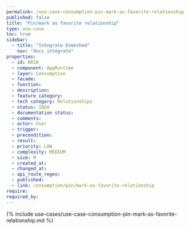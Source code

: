 ```yaml
---
permalink: /use-case-consumption-pin-mark-as-favorite-relationship
published: false
title: "Pin/mark as favorite relationship"
type: use-case
toc: true
sidebar:
  - title: "Integrate Enmeshed"
    nav: "docs_integrate"
properties:
  - id: RR10
  - component: AppRuntime
  - layer: Consumption
  - facade:
  - function:
  - description:
  - feature category:
  - tech category: Relationships
  - status: IDEA
  - documentation status:
  - comments:
  - actor: User
  - trigger:
  - precondition:
  - result:
  - priority: LOW
  - complexity: MEDIUM
  - size: M
  - created_at:
  - changed_at:
  - api_route_regex:
  - published:
  - link: consumption/pin/mark-as-favorite-relationship
require:
required_by:
---
```


{% include use-cases/use-case-consumption-pin-mark-as-favorite-relationship.md %}
